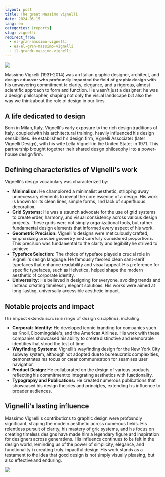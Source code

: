 ```yaml
---
layout: post
title: The great Massimo Vignelli
date: 2024-05-15
lang: en
categories: [reports]
slug: vignelli
redirect_from:
  - el-gran-massimo-vignelli
  - es-el-gran-massimo-vignelli
  - il-grande-massimo-vignelli
---
```


![](https://www.experimenta.es/wp-content/uploads/2014/05/Massimo-Vignelli.jpg)

Massimo Vignelli (1931-2014) was an Italian graphic designer, architect, and design educator who profoundly impacted the field of graphic design with his unwavering commitment to clarity, elegance, and a rigorous, almost scientific approach to form and function.  He wasn't just a designer; he was a design philosopher, shaping not only the visual landscape but also the way we think about the role of design in our lives.

## A life dedicated to design

Born in Milan, Italy, Vignelli's early exposure to the rich design traditions of Italy, coupled with his architectural training, heavily influenced his design sensibilities. He established his design firm, Vignelli Associates (later Vignelli Design), with his wife Lella Vignelli in the United States in 1971. This partnership brought together their shared design philosophy into a power-house design firm.

## Defining characteristics of Vignelli's work

Vignelli's design vocabulary was characterized by:

-   **Minimalism:** He championed a minimalist aesthetic, stripping away unnecessary elements to reveal the core essence of a design.  His work is known for its clean lines, simple forms, and lack of superfluous decoration.
-   **Grid Systems:** He was a staunch advocate for the use of grid systems to create order, harmony, and visual consistency across various design projects.  These grids were not simply organizational tools, but rather fundamental design elements that informed every aspect of his work.
-   **Geometric Precision:** Vignelli's designs were meticulously crafted, emphasizing precise geometry and carefully considered proportions. This precision was fundamental to the clarity and legibility he strived to achieve.
-   **Typeface Selection:** The choice of typeface played a crucial role in Vignelli's design language. He famously favored clean sans-serif typefaces that enhance readability and visual appeal. His preference for specific typefaces, such as Helvetica, helped shape the modern aesthetic of corporate identity.
-   **Universality:** He believed in designing for everyone, avoiding trends and instead creating timelessly elegant solutions. His works were aimed at long-lasting, universally accessible aesthetic impact.

## Notable projects and impact

His impact extends across a range of design disciplines, including:

-   **Corporate Identity:** He developed iconic branding for companies such as Knoll, Bloomingdale's, and the American Airlines. His work with these companies showcased his ability to create distinctive and memorable identities that stood the test of time.
-   **Wayfinding Systems:** Vignelli’s wayfinding design for the New York City subway system, although not adopted due to bureaucratic complexities, demonstrates his focus on clear communication for seamless user navigation.
-   **Product Design:**  He collaborated on the design of various products, reflecting his commitment to integrating aesthetics with functionality.
-   **Typography and Publications:**  He created numerous publications that showcased his design theories and principles, extending his influence to broader audiences.

## Vignelli's lasting influence

Massimo Vignelli's contributions to graphic design were profoundly significant, shaping the modern aesthetic across numerous fields. His relentless pursuit of clarity, his mastery of grid systems, and his focus on creating timeless designs have made him a legendary figure and inspiration for designers across generations.  His influence continues to be felt in the design world, reminding us of the power of simplicity, elegance, and functionality in creating truly impactful design.  His work stands as a testament to the idea that good design is not simply visually pleasing, but also effective and enduring.

![](https://www.penccil.com/files/U_58_276679166900_VignellionDesign.jpg)
